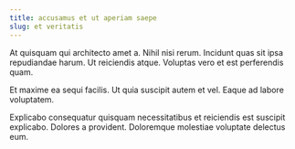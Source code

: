 ```yaml
---
title: accusamus et ut aperiam saepe
slug: et veritatis
---
```


At quisquam qui architecto amet a. Nihil nisi rerum. Incidunt quas sit ipsa repudiandae harum. Ut reiciendis atque. Voluptas vero et est perferendis quam.

Et maxime ea sequi facilis. Ut quia suscipit autem et vel. Eaque ad labore voluptatem.

Explicabo consequatur quisquam necessitatibus et reiciendis est suscipit explicabo. Dolores a provident. Doloremque molestiae voluptate delectus eum.
